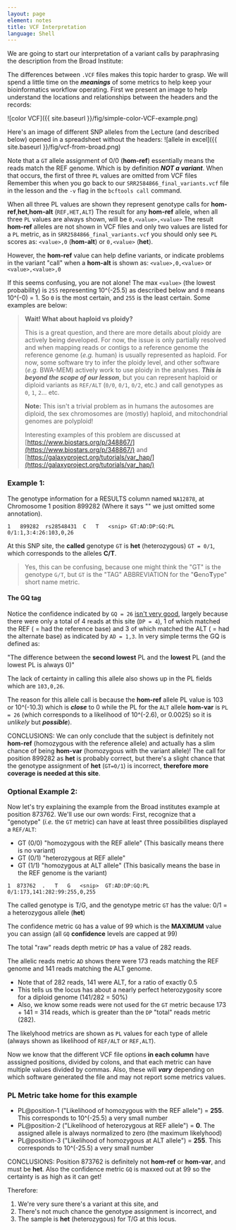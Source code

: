 ```yaml
---
layout: page
element: notes
title: VCF Interpretation
language: Shell
---
```


We are going to start our interpretation of a variant calls by paraphrasing the description from the Broad Institute:

The differences between `.VCF` files makes this topic harder to grasp. We will spend a little time on the ***meanings*** of some metrics to help keep your bioinformatics workflow operating. First we present an image to help understand the locations and relationships between the headers and the records:

![color VCF]({{ site.baseurl }}/fig/simple-color-VCF-example.png)

Here's an image of different SNP alleles from the Lecture (and described below) opened in a spreadsheet without the headers:
![allele in excel]({{ site.baseurl }}/fig/vcf-from-broad.png)

Note that a `GT` allele assignment of 0/0 (**hom-ref**) essentially means the reads match the REF genome. Which is 
by definition ***NOT a variant***. When that occurs, the first of three `PL` values are omitted from VCF files 
Remember this when you go back to our `SRR2584866_final_variants.vcf` file in the lesson and the `-v` flag in 
the `bcftools call` command. 

When all three PL values are shown they represent genotype calls for **hom-ref**,**het**,**hom-alt** (`REF,HET,ALT`)
The result for any **hom-ref** allele, when all three `PL` values are always shown, will be `0,<value>,<value>` 
The result **hom-ref** alleles are not shown in VCF files and only two values are listed for a `PL` metric, as 
in `SRR2584866_final_variants.vcf` you should 
only see `PL` scores as: `<value>,0` (**hom-alt**) or `0,<value>` (**het**). 

However, the **hom-ref** value can help define variants, or indicate problems in the 
variant "call" when a **hom-alt** is shown as: `<value>,0,<value>` or `<value>,<value>,0`

If this seems confusing, you are not alone! The max `<value>` (the lowest probability) is `255` representing 10^(-25.5) as described below 
and `0` means 10^(-0) = 1. So `0` is the most certain, and `255` is the least certain. Some examples are below:

> **Wait! What about haploid vs ploidy?**
>
> This is a great question, and there are more details about ploidy are actively being developed.
> For now, the issue is only partially resolved and when mapping 
> reads or contigs to a reference genome 
> the reference genome (*e.g.* human) is usually represented as haploid.
> For now, some software try to infer the ploidy level, and other software (*e.g.* BWA-MEM)
> actively work to use ploidy in the analyses. ***This is beyond the scope of our lesson***, but 
> you can represent haploid or diploid variants as `REF/ALT` (`0/0`, `0/1`, `0/2`, etc.) and 
> call genotypes as `0`, `1`, `2`... etc.
> 
> **Note:** This isn't a trivial problem as in humans the autosomes are diploid, 
> the sex chromosomes are (mostly) haploid, and mitochondrial genomes are polyploid! 
> 
> Interesting examples of this problem are discussed at [https://www.biostars.org/p/348867/](https://www.biostars.org/p/348867/) and
> [https://galaxyproject.org/tutorials/var_hap/](https://galaxyproject.org/tutorials/var_hap/)

### Example 1:

The genotype information for a RESULTS column named `NA12878`, at Chromosome 1 position 899282
(Where it says "<snip>" we just omitted some annotation).

`1   899282  rs28548431  C   T   <snip> GT:AD:DP:GQ:PL    0/1:1,3:4:26:103,0,26`

At this SNP site, the **called** genotype `GT` is **het** (heterozygous) `GT = 0/1`, which corresponds to the alleles **C/T**. 

> Yes, this can be confusing, 
> because one might think the "GT" 
> is the genotype `G/T`, but `GT` is the "TAG" 
> ABBREVIATION for the "**G**eno**T**ype" short name metric. 

#### The GQ tag
Notice the confidence indicated by `GQ = 26` [isn't very good](https://software.broadinstitute.org/gatk/documentation/article?id=11075), largely 
because there were only a total of 4 reads at this site (`DP = 4`), 1 of which matched the REF ( = had the reference base) 
and 3 of which matched the ALT ( = had the alternate base) as indicated by `AD = 1,3`. In very simple terms the GQ is defined as:

"The difference between the **second lowest** PL and the **lowest** PL (and the lowest PL is always 0)"

The lack of certainty in calling this allele also shows up in the PL 
fields which are `103,0,26`.  

The reason for this allele call is because the **hom-ref** allele PL value
is 103 or 10^(-10.3) which is ***close*** to 0 while 
the PL for the `ALT` allele **hom-var** is `PL = 26` (which corresponds to a likelihood 
of 10^(-2.6), or 0.0025) so it is *unlikely* but ***possible***). 

CONCLUSIONS: We can only conclude that the subject is definitely not **hom-ref** (homozygous with 
the reference allele) and actually has a slim chance of being **hom-var** 
(homozygous with the variant allele)! The call for position 899282 as **het** is probably correct, 
but there's a slight chance that the genotype assignment of **het** (`GT=0/1`)
is incorrect, **therefore more coverage is needed at this site**.  


### Optional Example 2:

Now let's try explaining the example from the Broad institutes example at position 873762. 
We'll use our own words:
First, recognize that a "genotype" (*i.e.* the `GT` metric) can have 
at least three possibilities displayed a `REF/ALT`:
* GT (0/0) "homozygous with the REF allele" (This basically means there is no variant)
* GT (0/1) "heterozygous at REF allele" 
* GT (1/1) "homozygous at ALT allele" (This basically means the base in the REF genome is the variant)


`1	873762	.	T	G	<snip>	GT:AD:DP:GQ:PL	0/1:173,141:282:99:255,0,255`

The called genotype is T/G, and the genotype metric `GT` has the value: 0/1 = a heterozygous allele (**het**)

The confidence metric `GQ` has a value of 99 which is the **MAXIMUM** value you can assign (all `GQ` **confidence** levels are capped at 99)

The total "raw" reads depth metric `DP` has a value of 282 reads.

The allelic reads metric `AD` shows there were 173 reads matching the REF genome and 141 reads matching the ALT genome.
* Note that of 282 reads, 141 were ALT, for a ratio of exactly 0.5
* This tells us the locus has about a nearly perfect heterozygosity score for a diploid genome (141/282 = 50%)
* Also, we know some reads were not used for the `GT` metric because 173 + 141 = 314 reads, which is greater than the `DP` "total" reads metric (282).

The likelyhood metrics are shown as `PL` values for each type of allele (always shown as likelihood of `REF/ALT` or `REF,ALT`). 

Now we know that the different VCF file options **in each column** have asssigned positions, divided by colons, and that each metric can have multiple values divided by commas. Also, these will ***vary*** depending on which software generated the file and may not report some metrics values.

### PL Metric take home for this example
 
* PL@position-1 ("Likelihood of homozygous with the REF allele") = **255**. This corresponds to 10^(-25.5) a very small number
* PL@position-2 ("Likelihood of heterozygous at REF allele") = **0**. The assigned allele is always normalized to zero (the maximum likelyhood)
* PL@position-3 ("Likelihood of homozygous at ALT allele") = **255**. This corresponds to 10^(-25.5) a very small number

CONCLUSIONS: Position 873762 is definitely not **hom-ref** or **hom-var**, and must be **het**. Also the confidence metric `GQ` is maxxed out at 99 so 
the certainty is as high as it can get!

Therefore:   
 
 1. We're very sure there's a variant at this site, and 
 2. There's not much chance the genotype assignment is incorrect, and 
 3. The sample is **het** (heterozygous) for T/G at this locus.

<!--
Note that a `GT` allele assignment of 0/0 (**hom-ref**) essentially means the reads match the REF genome. Which is 
by definition *NOT a variant*. That is why you will see this value left out of some VCF files (like in our `.vcf` file in the lesson). 
In these cases you will see `PL` scores as: `<something>,0` (**het-ref**) or `0,<something>` (**hom-alt**). However, 
as shown above, there may be times when the **hom-ref** value helps define variants, or indicates problems in the 
variant "call". In cases where all three `PL` values are shown, the result for the **hom-ref** `PL` metric 
scores will be `0,<something>,<something>` 
and **hom-alt** will be shown as: `<something>,<something>,0`
-->